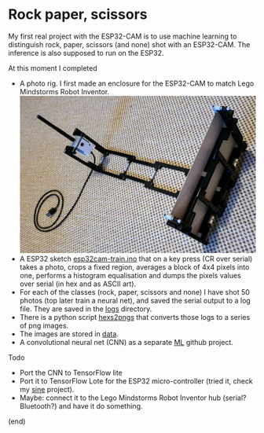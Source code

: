 # Rock paper, scissors

My first real project with the ESP32-CAM is to use machine learning to distinguish rock, paper, scissors (and none) shot with an ESP32-CAM.
The inference is also supposed to run on the ESP32.

At this moment I completed
 - A photo rig. I first made an enclosure for the ESP32-CAM to match Lego Mindstorms Robot Inventor.
   ![photo rig](rig.jpg)
 - A ESP32 sketch [esp32cam-train.ino](esp32cam-train) that on a key press (CR over serial) takes a photo, 
   crops a fixed region, averages a block of 4x4 pixels into one, performs a histogram equalisation
   and dumps the pixels values over serial (in hex and as ASCII art).
 - For each of the classes (rock, paper, scissors and none) I have shot 50 photos (top later train a neural net), 
   and saved the serial output to a log file. They are saved in the [logs](logs) directory.
 - There is a python script [hexs2pngs](hexs2pngs) that converts those logs to a series of png images.
 - The images are stored in [data](data).
 - A convolutional neural net (CNN) as a separate [ML](https://github.com/maarten-pennings/MachineLearning/tree/main/rock-paper-scissors) github project.
 
Todo
 - Port the CNN to TensorFlow lite
 - Port it to TensorFlow Lote for the ESP32 micro-controller 
   (tried it, check my [sine](https://github.com/maarten-pennings/MachineLearning/tree/main/sine) project).
 - Maybe: connect it to the Lego Mindstorms Robot Inventor hub (serial? Bluetooth?) and have it do something.

(end)

